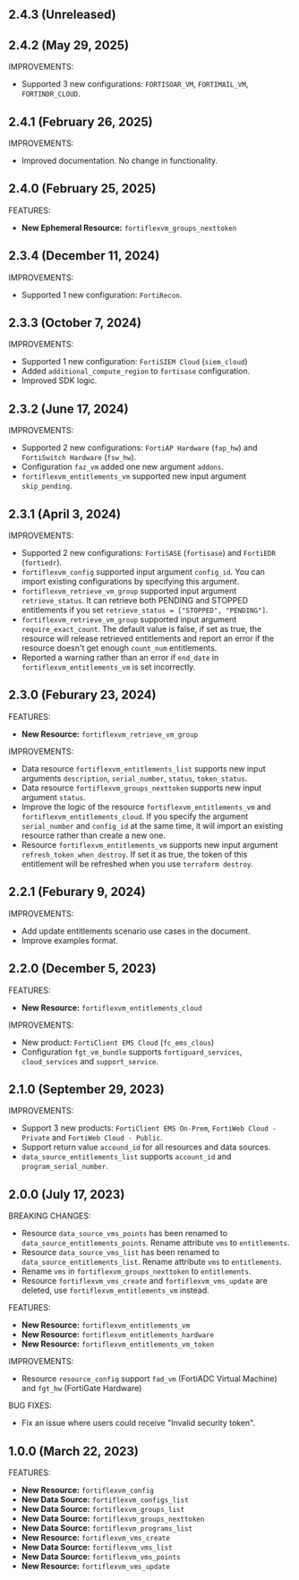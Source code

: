 ## 2.4.3 (Unreleased)

## 2.4.2 (May 29, 2025)

IMPROVEMENTS:

* Supported 3 new configurations: `FORTISOAR_VM`, `FORTIMAIL_VM`, `FORTINDR_CLOUD`.

## 2.4.1 (February 26, 2025)

IMPROVEMENTS:

* Improved documentation. No change in functionality.

## 2.4.0 (February 25, 2025)

FEATURES:

* **New Ephemeral Resource:** `fortiflexvm_groups_nexttoken`

## 2.3.4 (December 11, 2024)

IMPROVEMENTS:

* Supported 1 new configuration: `FortiRecon`.


## 2.3.3 (October 7, 2024)

IMPROVEMENTS:

* Supported 1 new configuration: `FortiSIEM Cloud` (`siem_cloud`)
* Added `additional_compute_region` to `fortisase` configuration.
* Improved SDK logic.

## 2.3.2 (June 17, 2024)

IMPROVEMENTS:

* Supported 2 new configurations: `FortiAP Hardware` (`fap_hw`) and `FortiSwitch Hardware` (`fsw_hw`).
* Configuration `faz_vm` added one new argument `addons`.
* `fortiflexvm_entitlements_vm` supported new input argument `skip_pending`.


## 2.3.1 (April 3, 2024)

IMPROVEMENTS:

* Supported 2 new configurations: `FortiSASE` (`fortisase`) and `FortiEDR` (`fortiedr`).
* `fortiflexvm_config` supported input argument `config_id`. You can import existing configurations by specifying this argument.
* `fortiflexvm_retrieve_vm_group` supported input argument `retrieve_status`. It can retrieve both PENDING and STOPPED entitlements if you set `retrieve_status = ["STOPPED", "PENDING"]`.
* `fortiflexvm_retrieve_vm_group` supported input argument `require_exact_count`. The default value is false, if set as true, the resource will release retrieved entitlements and report an error if the resource doesn't get enough `count_num` entitlements.
* Reported a warning rather than an error if `end_date` in `fortiflexvm_entitlements_vm` is set incorrectly.

## 2.3.0 (Feburary 23, 2024)

FEATURES:

* **New Resource:** `fortiflexvm_retrieve_vm_group`

IMPROVEMENTS:

* Data resource `fortiflexvm_entitlements_list` supports new input arguments `description`,  `serial_number`, `status`, `token_status`.
* Data resource `fortiflexvm_groups_nexttoken` supports new input argument `status`.
* Improve the logic of the resource `fortiflexvm_entitlements_vm` and `fortiflexvm_entitlements_cloud`. If you specify the argument `serial_number` and `config_id` at the same time, it will import an existing resource rather than create a new one.
* Resource `fortiflexvm_entitlements_vm` supports new input argument `refresh_token_when_destroy`. If set it as true, the token of this entitlement will be refreshed when you use `terraform destroy`.

## 2.2.1 (Feburary 9, 2024)

IMPROVEMENTS:

* Add update entitlements scenario use cases in the document.
* Improve examples format.

## 2.2.0 (December 5, 2023)

FEATURES:

* **New Resource:** `fortiflexvm_entitlements_cloud`

IMPROVEMENTS:

* New product: `FortiClient EMS Cloud` (`fc_ems_clous`)
* Configuration `fgt_vm_bundle` supports `fortiguard_services`, `cloud_services` and `support_service`.

## 2.1.0 (September 29, 2023)

IMPROVEMENTS:

* Support 3 new products: `FortiClient EMS On-Prem`, `FortiWeb Cloud - Private` and `FortiWeb Cloud - Public`.
* Support return value `accound_id` for all resources and data sources.
* `data_source_entitlements_list` supports `account_id` and `program_serial_number`.

## 2.0.0 (July 17, 2023)

BREAKING CHANGES:

* Resource `data_source_vms_points` has been renamed to `data_source_entitlements_points`. Rename attribute `vms` to `entitlements`.
* Resource `data_source_vms_list` has been renamed to `data_source_entitlements_list`. Rename attribute `vms` to `entitlements`.
* Rename `vms` in `fortiflexvm_groups_nexttoken` to `entitlements`.
* Resource `fortiflexvm_vms_create` and `fortiflexvm_vms_update` are deleted, use `fortiflexvm_entitlements_vm` instead.


FEATURES:

* **New Resource:** `fortiflexvm_entitlements_vm`
* **New Resource:** `fortiflexvm_entitlements_hardware`
* **New Resource:** `fortiflexvm_entitlements_vm_token`

IMPROVEMENTS:

* Resource `resource_config` support `fad_vm` (FortiADC Virtual Machine) and `fgt_hw` (FortiGate Hardware)

BUG FIXES:

* Fix an issue where users could receive "Invalid security token".


## 1.0.0 (March 22, 2023)

FEATURES:

* **New Resource:** `fortiflexvm_config`
* **New Data Source:** `fortiflexvm_configs_list`
* **New Data Source:** `fortiflexvm_groups_list`
* **New Data Source:** `fortiflexvm_groups_nexttoken`
* **New Data Source:** `fortiflexvm_programs_list`
* **New Resource:** `fortiflexvm_vms_create`
* **New Data Source:** `fortiflexvm_vms_list`
* **New Data Source:** `fortiflexvm_vms_points`
* **New Resource:** `fortiflexvm_vms_update`